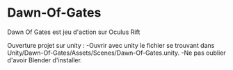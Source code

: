 # Dawn-Of-Gates
Dawn Of Gates est jeu d'action sur Oculus Rift

Ouverture projet sur unity :
 -Ouvrir avec unity le fichier se trouvant dans Unity/Dawn-Of-Gates/Assets/Scenes/Dawn-Of-Gates.unity.
 -Ne pas oublier d'avoir Blender d'installer.
